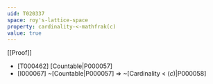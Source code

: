 ```yaml
---
uid: T020337
space: roy's-lattice-space
property: cardinality-<-mathfrak(c)
value: true
---
```

[[Proof]]

* [T000462] [Countable|P000057]
* [I000067] ~[Countable|P000057] => ~[Cardinality < $\mathfrak(c)$|P000058]

